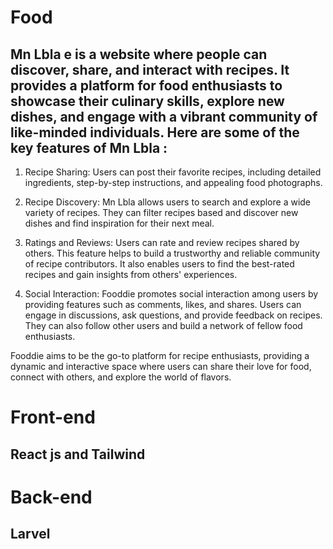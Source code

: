 # Food

## Mn Lbla e is a website where people can discover, share, and interact with recipes. It provides a platform for food enthusiasts to showcase their culinary skills, explore new dishes, and engage with a vibrant community of like-minded individuals. Here are some of the key features of Mn Lbla :

1. Recipe Sharing: Users can post their favorite recipes, including detailed ingredients, step-by-step instructions, and appealing food photographs. 

2. Recipe Discovery: Mn Lbla  allows users to search and explore a wide variety of recipes. They can filter recipes based  and discover new dishes and find inspiration for their next meal.

3. Ratings and Reviews: Users can rate and review recipes shared by others. This feature helps to build a trustworthy and reliable community of recipe contributors. It also enables users to find the best-rated recipes and gain insights from others' experiences.

4. Social Interaction: Fooddie promotes social interaction among users by providing features such as comments, likes, and shares. Users can engage in discussions, ask questions, and provide feedback on recipes. They can also follow other users and build a network of fellow food enthusiasts.


Fooddie aims to be the go-to platform for recipe enthusiasts, providing a dynamic and interactive space where users can share their love for food, connect with others, and explore the world of flavors.

# Front-end 
## React js and Tailwind

# Back-end
## Larvel  